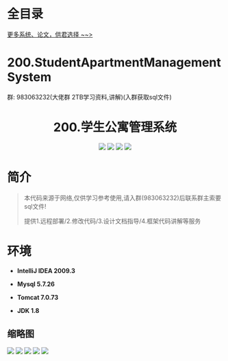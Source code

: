 # 全目录

[更多系统、论文，供君选择 ~~>](https://www.bitwise.net.cn)
# 200.StudentApartmentManagementSystem

<p>群: 983063232(大佬群 2TB学习资料,讲解)(入群获取sql文件)</p>

<p><h1 align="center">200.学生公寓管理系统</h1></p>


<p align="center">
	<img src="https://img.shields.io/badge/jdk-1.8-orange.svg"/>
    <img src="https://img.shields.io/badge/spring-5.x-lightgrey.svg"/>
    <img src="https://img.shields.io/badge/springMVC-3.x-blue.svg"/>
    <img src="https://img.shields.io/badge/mybatis-5.x-yellow.svg"/>
</p>

# 简介


> 本代码来源于网络,仅供学习参考使用,请入群(983063232)后联系群主索要sql文件!
>
> 提供1.远程部署/2.修改代码/3.设计文档指导/4.框架代码讲解等服务

# 环境

- <b>IntelliJ IDEA 2009.3</b>

- <b>Mysql 5.7.26</b>

- <b>Tomcat 7.0.73</b>

- <b>JDK 1.8</b>




## 缩略图

![](https://bitwise.oss-cn-heyuan.aliyuncs.com/2024/9/10/aa6ac935-c015-4ca1-a429-a3f99d5d508d.png)
![](https://bitwise.oss-cn-heyuan.aliyuncs.com/2024/9/10/8432e010-43cd-40e9-b129-653dbdcb85b9.png)
![](https://bitwise.oss-cn-heyuan.aliyuncs.com/2024/9/10/75beab76-fe7b-465a-b0d4-c3f324b376a6.png)
![](https://bitwise.oss-cn-heyuan.aliyuncs.com/2024/9/10/fef6dc5c-b885-4419-8ce3-4eb240be0fa4.png)
![](https://bitwise.oss-cn-heyuan.aliyuncs.com/2024/9/10/40dd0f29-fe7e-451f-b3a4-2cdf57a5f39d.png)


